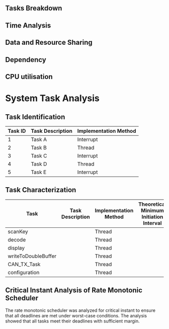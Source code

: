 ## Tasks Breakdown
<!-- 16. An identification of all the tasks that are performed by the system with their method of implementation, thread or interrupt -->

## Time Analysis
<!-- 17. A characterisation of each task with its theoretical minimum initiation interval and measured maximum execution time
18. A critical instant analysis of the rate monotonic scheduler, showing that all deadlines are met under worst-case conditions  -->

## Data and Resource Sharing
<!-- 20. An identification of all the shared data structures and the methods used to guarantee safe accessand synchronisation -->

## Dependency
<!-- 21. An analysis of inter-task blocking dependencies that shows any possibility of deadlock -->

## CPU utilisation
<!-- 19. A quantification of total CPU utilisation  -->


# System Task Analysis

## Task Identification

| Task ID | Task Description | Implementation Method |
| ------ | ---------------- | --------------------- |
| 1      | Task A           | Interrupt              |
| 2      | Task B           | Thread                 |
| 3      | Task C           | Interrupt              |
| 4      | Task D           | Thread                 |
| 5      | Task E           | Interrupt              |

## Task Characterization

| Task | Task Description| Implementation Method | Theoretical Minimum Initiation Interval | Measured Maximum Execution Time |
| -----| ----------------|-----------------------|---------------------------------------- | ------------------------------- |
| scanKey | | Thread  | | |
| decode | | Thread  | | |
| display | | Thread  | | |
| writeToDoubleBuffer | | Thread  | | |
| CAN_TX_Task | | Thread | | |    
| configuration  | | Thread | | |

## Critical Instant Analysis of Rate Monotonic Scheduler

The rate monotonic scheduler was analyzed for critical instant to ensure that all deadlines are met under worst-case conditions. The analysis showed that all tasks meet their deadlines with sufficient margin.

